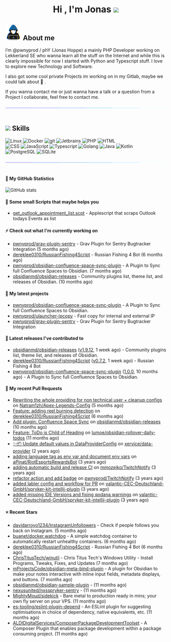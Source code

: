 <h1 align="center"><b>Hi , I'm Jonas </b><img src="https://media.giphy.com/media/hvRJCLFzcasrR4ia7z/giphy.gif" width="35"></h1>

## <picture><img src = "https://raw.githubusercontent.com/pwnyprod/pwnyprod/main/about_me.gif" width = 50px></picture> **About me**

I’m @pwnyprod / phY (Jonas Hoppe) a mainly PHP Developer working on Lekkerland SE who wanna learn all
the stuff on the Internet and while this is clearly impossible for now I started with Python and Typescript stuff.
I love to explore new Technology and Software.

I also got some cool private Projects im working on in my Gitlab, maybe we could talk about :beers: .

If you wanna contact me or just wanna have a talk or a question from a Project I collaborate, feel free to contact me.

<img src="https://raw.githubusercontent.com/pwnyprod/pwnyprod/main/divider.gif"><br><br>

## <img src="https://media2.giphy.com/media/QssGEmpkyEOhBCb7e1/giphy.gif?cid=ecf05e47a0n3gi1bfqntqmob8g9aid1oyj2wr3ds3mg700bl&rid=giphy.gif" width ="25"><b> Skills</b>

<p>
  <img alt="Linux" src="https://img.shields.io/badge/-Linux-informational?style=for-the-badge&logo=linux&logoColor=white&color=FCC624" />
  <img alt="Docker" src="https://img.shields.io/badge/-Docker-informational?style=for-the-badge&logo=docker&logoColor=white&color=2496ED" />
  <img alt="git" src="https://img.shields.io/badge/-Git-informational?style=for-the-badge&logo=git&logoColor=white&color=F05032" />
  <img alt="Jetbrains" src="https://img.shields.io/badge/-Jetbrains-informational?style=for-the-badge&logo=jetbrains&logoColor=white&color=000000" />
  <img alt="PHP" src="https://img.shields.io/badge/-php-informational?style=for-the-badge&logo=php&logoColor=white&color=8993be" />
  <img alt="HTML" src="https://img.shields.io/badge/-HTML-informational?style=for-the-badge&logo=html5&logoColor=white&color=E34F26" />
  <br />
  
  <img alt="CSS" src="https://img.shields.io/badge/-CSS-informational?style=for-the-badge&logo=css3&logoColor=white&color=1572B6" />
  <img alt="JavaScript" src="https://img.shields.io/badge/-JavaScript-informational?style=for-the-badge&logo=javascript&logoColor=white&color=F7DF1E" />
  <img alt="Typescript" src="https://img.shields.io/badge/-Typescript-informational?style=for-the-badge&logo=typescript&logoColor=white&color=3178c6" />
  <img alt="Golang" src="https://img.shields.io/badge/-Golang-informational?style=for-the-badge&logo=go&logoColor=white&color=00ADD8" />
  <img alt="Java" src="https://img.shields.io/badge/-Java-informational?style=for-the-badge&logo=openjdk&logoColor=black&color=FFFFFF" />
  <img alt="Kotlin" src="https://img.shields.io/badge/-Kotlin-informational?style=for-the-badge&logo=kotlin&logoColor=white&color=7F52FF" />

  <br />
  <img alt="PostgreSQL" src="https://img.shields.io/badge/-PostgreSQL-informational?style=for-the-badge&logo=postgresql&logoColor=white&color=4169E1" />
  <img alt="SQLite" src="https://img.shields.io/badge/-SQLite-informational?style=for-the-badge&logo=sqlite&logoColor=white&color=47A248" />
</p>

<img src="https://raw.githubusercontent.com/pwnyprod/pwnyprod/main/divider.gif"><br><br>

#### :muscle: My GitHub Statistics

![GitHub stats](https://github-readme-stats.vercel.app/api?username=pwnyprod&show_icons=true&theme=radical)

#### :floppy_disk: Some small Scripts that maybe helps you
- [get_outlook_appointment_list.scpt](https://gist.github.com/pwnyprod/cb3785c9f2622b816317044a547241e5) - Applescript that scraps Outlook todays Events as list

#### :zap: Check out what I'm currently working on

- [pwnyprod/grav-plugin-sentry](https://github.com/pwnyprod/grav-plugin-sentry) - Grav Plugin for Sentry Bugtracker Integration (5 months ago)
- [dereklee0310/RussianFishing4Script](https://github.com/dereklee0310/RussianFishing4Script) - Russian Fishing 4 Bot (6 months ago)
- [pwnyprod/obsidian-confluence-space-sync-plugin](https://github.com/pwnyprod/obsidian-confluence-space-sync-plugin) - A Plugin to Sync full Confluence Spaces to Obsidian. (7 months ago)
- [obsidianmd/obsidian-releases](https://github.com/obsidianmd/obsidian-releases) - Community plugins list, theme list, and releases of Obsidian. (10 months ago)

#### :fries: My latest projects

- [pwnyprod/obsidian-confluence-space-sync-plugin](https://github.com/pwnyprod/obsidian-confluence-space-sync-plugin) - A Plugin to Sync full Confluence Spaces to Obsidian.
- [pwnyprod/ulauncher-ipcopy](https://github.com/pwnyprod/ulauncher-ipcopy) - Fast copy for internal and external IP
- [pwnyprod/grav-plugin-sentry](https://github.com/pwnyprod/grav-plugin-sentry) - Grav Plugin for Sentry Bugtracker Integration

#### :chocolate_bar: Latest releases I've contributed to

- [obsidianmd/obsidian-releases](https://github.com/obsidianmd/obsidian-releases) ([v1.9.12](https://github.com/obsidianmd/obsidian-releases/releases/tag/v1.9.12), 1 week ago) - Community plugins list, theme list, and releases of Obsidian.
- [dereklee0310/RussianFishing4Script](https://github.com/dereklee0310/RussianFishing4Script) ([v0.7.2](https://github.com/dereklee0310/RussianFishing4Script/releases/tag/v0.7.2), 1 week ago) - Russian Fishing 4 Bot
- [pwnyprod/obsidian-confluence-space-sync-plugin](https://github.com/pwnyprod/obsidian-confluence-space-sync-plugin) ([1.0.0](https://github.com/pwnyprod/obsidian-confluence-space-sync-plugin/releases/tag/1.0.0), 10 months ago) - A Plugin to Sync full Confluence Spaces to Obsidian.

#### :cookie: My recent Pull Requests

- [Rewriting the whole providing for non technical user &#43; cleanup configs](https://github.com/Natram1zh/Apex-Legends-Config/pull/2) on [Natram1zh/Apex-Legends-Config](https://github.com/Natram1zh/Apex-Legends-Config) (5 months ago)
- [Feature: adding reel burning detection](https://github.com/dereklee0310/RussianFishing4Script/pull/47) on [dereklee0310/RussianFishing4Script](https://github.com/dereklee0310/RussianFishing4Script) (6 months ago)
- [Add plugin: Confluence Space Sync](https://github.com/obsidianmd/obsidian-releases/pull/4359) on [obsidianmd/obsidian-releases](https://github.com/obsidianmd/obsidian-releases) (10 months ago)
- [Feature: ToDo is Child of Heading](https://github.com/lumoe/obsidian-rollover-daily-todos/pull/148) on [lumoe/obsidian-rollover-daily-todos](https://github.com/lumoe/obsidian-rollover-daily-todos) (11 months ago)
- [✨📦 Update default values in DataProviderConfig](https://github.com/xervice/data-provider/pull/14) on [xervice/data-provider](https://github.com/xervice/data-provider) (2 years ago)
- [adding language tag as env var and document env vars](https://github.com/aPinat/RiotEsportsRewardsBot/pull/1) on [aPinat/RiotEsportsRewardsBot](https://github.com/aPinat/RiotEsportsRewardsBot) (3 years ago)
- [adding automatic build and release CI](https://github.com/mmozeiko/TwitchNotify/pull/3) on [mmozeiko/TwitchNotify](https://github.com/mmozeiko/TwitchNotify) (3 years ago)
- [refactor action and add badge](https://github.com/pwnyprod/TwitchNotify/pull/1) on [pwnyprod/TwitchNotify](https://github.com/pwnyprod/TwitchNotify) (3 years ago)
- [added labler config and workflow for PR](https://github.com/valantic-CEC-Deutschland-GmbH/spryker-kit-intellij-plugin/pull/22) on [valantic-CEC-Deutschland-GmbH/spryker-kit-intellij-plugin](https://github.com/valantic-CEC-Deutschland-GmbH/spryker-kit-intellij-plugin) (3 years ago)
- [added missing IDE Versions and fixing qodana warnings](https://github.com/valantic-CEC-Deutschland-GmbH/spryker-kit-intellij-plugin/pull/20) on [valantic-CEC-Deutschland-GmbH/spryker-kit-intellij-plugin](https://github.com/valantic-CEC-Deutschland-GmbH/spryker-kit-intellij-plugin) (3 years ago)

#### ⭐ Recent Stars

- [davidarroyo1234/InstagramUnfollowers](https://github.com/davidarroyo1234/InstagramUnfollowers) - Check if people follows you back on Instagram. (5 months ago)
- [buanet/docker.watchdog](https://github.com/buanet/docker.watchdog) - A simple watchdog container to automatically restart unhealthy containers. (6 months ago)
- [dereklee0310/RussianFishing4Script](https://github.com/dereklee0310/RussianFishing4Script) - Russian Fishing 4 Bot (6 months ago)
- [ChrisTitusTech/winutil](https://github.com/ChrisTitusTech/winutil) - Chris Titus Tech&#39;s Windows Utility - Install Programs, Tweaks, Fixes, and Updates (7 months ago)
- [mProjectsCode/obsidian-meta-bind-plugin](https://github.com/mProjectsCode/obsidian-meta-bind-plugin) - A plugin for Obsidian to make your notes interactive with inline input fields, metadata displays, and buttons. (7 months ago)
- [obsidianmd/obsidian-sample-plugin](https://github.com/obsidianmd/obsidian-sample-plugin) -  (11 months ago)
- [nexusunited/nxsspryker-sentry](https://github.com/nexusunited/nxsspryker-sentry) -  (11 months ago)
- [MightyMoud/sidekick](https://github.com/MightyMoud/sidekick) - Bare metal to production ready in mins; your own fly server on your VPS. (11 months ago)
- [es-tooling/eslint-plugin-depend](https://github.com/es-tooling/eslint-plugin-depend) - An ESLint plugin for suggesting optimisations in choice of dependency, native equivalents, etc. (11 months ago)
- [ALDIDigitalServices/ComposerPackageDevelopmentToolset](https://github.com/ALDIDigitalServices/ComposerPackageDevelopmentToolset) - A Composer Plugin that enables package development within a package consuming project. (11 months ago)
